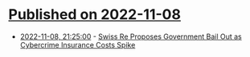 # [Published on 2022-11-08](index.md)

* [2022-11-08, 21:25:00](https://it.slashdot.org/story/22/11/08/2048225/swiss-re-proposes-government-bail-out-as-cybercrime-insurance-costs-spike?utm_source=rss1.0mainlinkanon&utm_medium=feed) - [Swiss Re Proposes Government Bail Out as Cybercrime Insurance Costs Spike](https://it.slashdot.org/story/22/11/08/2048225/swiss-re-proposes-government-bail-out-as-cybercrime-insurance-costs-spike?utm_source=rss1.0mainlinkanon&utm_medium=feed)
